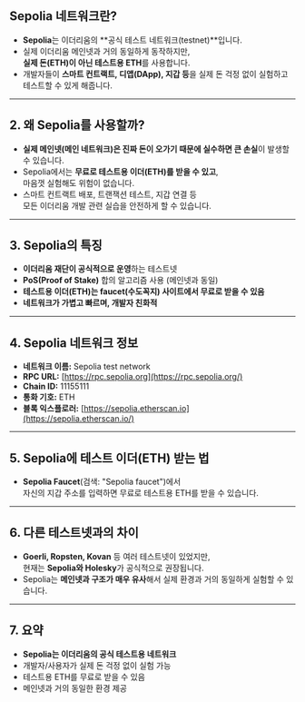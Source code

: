 
## Sepolia 네트워크란?

- **Sepolia**는 이더리움의 **공식 테스트 네트워크(testnet)**입니다.
- 실제 이더리움 메인넷과 거의 동일하게 동작하지만,  
    **실제 돈(ETH)이 아닌 테스트용 ETH**를 사용합니다.
- 개발자들이 **스마트 컨트랙트, 디앱(DApp), 지갑 등**을 실제 돈 걱정 없이 실험하고 테스트할 수 있게 해줍니다.

---

## 2. 왜 Sepolia를 사용할까?

- **실제 메인넷(메인 네트워크)은 진짜 돈이 오가기 때문에 실수하면 큰 손실**이 발생할 수 있습니다.
- Sepolia에서는 **무료로 테스트용 이더(ETH)를 받을 수 있고**,  
    마음껏 실험해도 위험이 없습니다.
- 스마트 컨트랙트 배포, 트랜잭션 테스트, 지갑 연결 등  
    모든 이더리움 개발 관련 실습을 안전하게 할 수 있습니다.

---

## 3. Sepolia의 특징

- **이더리움 재단이 공식적으로 운영**하는 테스트넷
- **PoS(Proof of Stake)** 합의 알고리즘 사용 (메인넷과 동일)
- **테스트용 이더(ETH)는 faucet(수도꼭지) 사이트에서 무료로 받을 수 있음**
- **네트워크가 가볍고 빠르며, 개발자 친화적**

---

## 4. Sepolia 네트워크 정보

- **네트워크 이름:** Sepolia test network
- **RPC URL:** [https://rpc.sepolia.org](https://rpc.sepolia.org/)
- **Chain ID:** 11155111
- **통화 기호:** ETH
- **블록 익스플로러:** [https://sepolia.etherscan.io](https://sepolia.etherscan.io/)

---

## 5. Sepolia에 테스트 이더(ETH) 받는 법

- **Sepolia Faucet**(검색: "Sepolia faucet")에서  
    자신의 지갑 주소를 입력하면 무료로 테스트용 ETH를 받을 수 있습니다.

---

## 6. 다른 테스트넷과의 차이

- **Goerli, Ropsten, Kovan** 등 여러 테스트넷이 있었지만,  
    현재는 **Sepolia와 Holesky**가 공식적으로 권장됩니다.
- Sepolia는 **메인넷과 구조가 매우 유사**해서 실제 환경과 거의 동일하게 실험할 수 있습니다.

---

## 7. 요약

- **Sepolia는 이더리움의 공식 테스트용 네트워크**
- 개발자/사용자가 실제 돈 걱정 없이 실험 가능
- 테스트용 ETH를 무료로 받을 수 있음
- 메인넷과 거의 동일한 환경 제공
